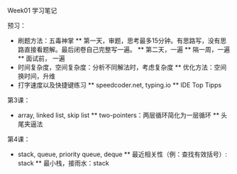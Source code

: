 Week01 学习笔记

预习：
* 刷题方法：五毒神掌
** 第一天，审题，思考最多15分钟。有思路写，没有思路直接看题解。最后闭卷自己完整写一遍。
** 第二天，一遍
** 隔一周，一遍
** 面试前， 一遍
* 时间复杂度，空间复杂度：分析不同解法时，考虑复杂度
** 优化方法：空间换时间，升维
* 打字速度以及快捷键练习
** speedcoder.net, typing.io
** IDE Top Tipps

第3课：
* array, linked list, skip list
** two-pointers：两层循环简化为一层循环
** 头尾夹逼法

第4课：
* stack, queue, priority queue, deque
** 最近相关性（例：查找有效括号）: stack
** 最小栈，接雨水：stack
